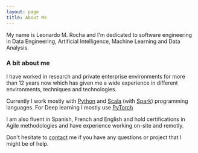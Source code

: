```yaml
---
layout: page
title: About Me
---
```


My name is Leonardo M. Rocha and I'm dedicated to software engineering in Data Engineering, Artificial Intelligence, Machine Learning and Data Analysis.


### A bit about me

I have worked in research and private enterprise environments for more than 12 years now which has given me a wide experience in different environments, techniques and technologies. 

Currently I work mostly with [Python](https://www.python.org/) and [Scala](https://www.scala-lang.org/) (with [Spark](https://spark.apache.org/)) programming languages. For Deep learning I mostly use [PyTorch](https://pytorch.org/)

I am also fluent in Spanish, French and English and hold certifications in Agile methodologies and have experience working on-site and remotly.


Don't hesitate to [contact](./contact/) me if you have any questions or project that I might be of help.


